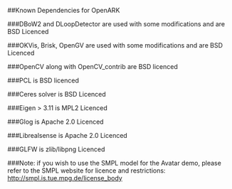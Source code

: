 ##Known Dependencies for OpenARK 

###DBoW2 and DLoopDetector are used with some modifications and are BSD Licenced

###OKVis, Brisk, OpenGV are used with some modifications and are BSD Licenced

###OpenCV along with OpenCV_contrib are BSD licenced

###PCL is BSD licenced 

###Ceres solver is BSD Licenced

###Eigen > 3.11 is MPL2 Licenced

###Glog is Apache 2.0 Licenced

###Librealsense is Apache 2.0 Licenced

###GLFW is zlib/libpng Licenced

###Note: if you wish to use the SMPL model for the Avatar demo, please refer to the SMPL website for licence and restrictions: http://smpl.is.tue.mpg.de/license_body